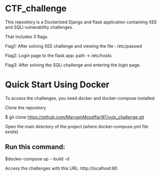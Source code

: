 # CTF_challenge

This repository is a Dockerized Django and flask application containing XEE and SQLI vulnerability challenges.

That includes 3 flags.

Flag1: After solving XEE challenge and viewing the file : /etc/passwd

Flag2: Login page to the flask app: path -> /etc/hosts

Flag3: After solving the SQLi challenge and entering the login page.


# Quick Start Using Docker


To access the challenges, you need docker and docker-compose installed. 

Clone the repository

$ git clone https://github.com/MaryamMozaffari97/vulx_challenge.git

Open the main directory of the project (where docker-compose.yml file exists)

## Run this command:

$docker-compose up --build -d

Access the challenges with this URL: http://localhost:80
